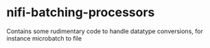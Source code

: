 # nifi-batching-processors
Contains some rudimentary code to handle datatype conversions, for instance microbatch to file
